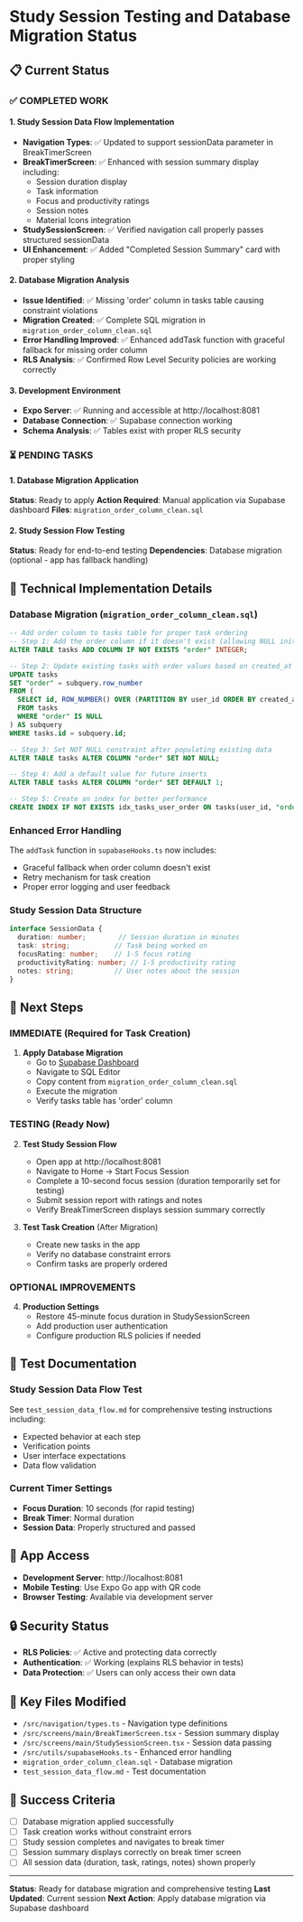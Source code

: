 # Study Session Testing and Database Migration Status

## 📋 Current Status

### ✅ COMPLETED WORK

#### 1. Study Session Data Flow Implementation
- **Navigation Types**: ✅ Updated to support sessionData parameter in BreakTimerScreen
- **BreakTimerScreen**: ✅ Enhanced with session summary display including:
  - Session duration display
  - Task information
  - Focus and productivity ratings
  - Session notes
  - Material Icons integration
- **StudySessionScreen**: ✅ Verified navigation call properly passes structured sessionData
- **UI Enhancement**: ✅ Added "Completed Session Summary" card with proper styling

#### 2. Database Migration Analysis
- **Issue Identified**: ✅ Missing 'order' column in tasks table causing constraint violations
- **Migration Created**: ✅ Complete SQL migration in `migration_order_column_clean.sql`
- **Error Handling Improved**: ✅ Enhanced addTask function with graceful fallback for missing order column
- **RLS Analysis**: ✅ Confirmed Row Level Security policies are working correctly

#### 3. Development Environment
- **Expo Server**: ✅ Running and accessible at http://localhost:8081
- **Database Connection**: ✅ Supabase connection working
- **Schema Analysis**: ✅ Tables exist with proper RLS security

### ⏳ PENDING TASKS

#### 1. Database Migration Application
**Status**: Ready to apply
**Action Required**: Manual application via Supabase dashboard
**Files**: `migration_order_column_clean.sql`

#### 2. Study Session Flow Testing
**Status**: Ready for end-to-end testing
**Dependencies**: Database migration (optional - app has fallback handling)

## 🔧 Technical Implementation Details

### Database Migration (`migration_order_column_clean.sql`)
```sql
-- Add order column to tasks table for proper task ordering
-- Step 1: Add the order column if it doesn't exist (allowing NULL initially)
ALTER TABLE tasks ADD COLUMN IF NOT EXISTS "order" INTEGER;

-- Step 2: Update existing tasks with order values based on created_at
UPDATE tasks 
SET "order" = subquery.row_number 
FROM (
  SELECT id, ROW_NUMBER() OVER (PARTITION BY user_id ORDER BY created_at) as row_number
  FROM tasks 
  WHERE "order" IS NULL
) AS subquery 
WHERE tasks.id = subquery.id;

-- Step 3: Set NOT NULL constraint after populating existing data
ALTER TABLE tasks ALTER COLUMN "order" SET NOT NULL;

-- Step 4: Add a default value for future inserts
ALTER TABLE tasks ALTER COLUMN "order" SET DEFAULT 1;

-- Step 5: Create an index for better performance
CREATE INDEX IF NOT EXISTS idx_tasks_user_order ON tasks(user_id, "order");
```

### Enhanced Error Handling
The `addTask` function in `supabaseHooks.ts` now includes:
- Graceful fallback when order column doesn't exist
- Retry mechanism for task creation
- Proper error logging and user feedback

### Study Session Data Structure
```typescript
interface SessionData {
  duration: number;        // Session duration in minutes
  task: string;           // Task being worked on
  focusRating: number;    // 1-5 focus rating
  productivityRating: number; // 1-5 productivity rating
  notes: string;          // User notes about the session
}
```

## 🚀 Next Steps

### IMMEDIATE (Required for Task Creation)
1. **Apply Database Migration**
   - Go to [Supabase Dashboard](https://ucculvnodabrfwbkzsnx.supabase.co)
   - Navigate to SQL Editor
   - Copy content from `migration_order_column_clean.sql`
   - Execute the migration
   - Verify tasks table has 'order' column

### TESTING (Ready Now)
2. **Test Study Session Flow**
   - Open app at http://localhost:8081
   - Navigate to Home → Start Focus Session
   - Complete a 10-second focus session (duration temporarily set for testing)
   - Submit session report with ratings and notes
   - Verify BreakTimerScreen displays session summary correctly

3. **Test Task Creation** (After Migration)
   - Create new tasks in the app
   - Verify no database constraint errors
   - Confirm tasks are properly ordered

### OPTIONAL IMPROVEMENTS
4. **Production Settings**
   - Restore 45-minute focus duration in StudySessionScreen
   - Add production user authentication
   - Configure production RLS policies if needed

## 🧪 Test Documentation

### Study Session Data Flow Test
See `test_session_data_flow.md` for comprehensive testing instructions including:
- Expected behavior at each step
- Verification points
- User interface expectations
- Data flow validation

### Current Timer Settings
- **Focus Duration**: 10 seconds (for rapid testing)
- **Break Timer**: Normal duration
- **Session Data**: Properly structured and passed

## 📱 App Access
- **Development Server**: http://localhost:8081
- **Mobile Testing**: Use Expo Go app with QR code
- **Browser Testing**: Available via development server

## 🔒 Security Status
- **RLS Policies**: ✅ Active and protecting data correctly
- **Authentication**: ✅ Working (explains RLS behavior in tests)
- **Data Protection**: ✅ Users can only access their own data

## 📂 Key Files Modified
- `/src/navigation/types.ts` - Navigation type definitions
- `/src/screens/main/BreakTimerScreen.tsx` - Session summary display
- `/src/screens/main/StudySessionScreen.tsx` - Session data passing
- `/src/utils/supabaseHooks.ts` - Enhanced error handling
- `migration_order_column_clean.sql` - Database migration
- `test_session_data_flow.md` - Test documentation

## 🎯 Success Criteria
- [ ] Database migration applied successfully
- [ ] Task creation works without constraint errors
- [ ] Study session completes and navigates to break timer
- [ ] Session summary displays correctly on break timer screen
- [ ] All session data (duration, task, ratings, notes) shown properly

---

**Status**: Ready for database migration and comprehensive testing
**Last Updated**: Current session
**Next Action**: Apply database migration via Supabase dashboard
